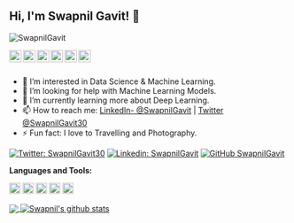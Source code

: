 ## Hi, I'm **Swapnil Gavit**! 👋

<p align="left"> <img src="https://komarev.com/ghpvc/?username=SwapnilGavit&label=Views&color=129e00&style=plastic" alt="SwapnilGavit" /> </p>

<a href="https://twitter.com/swapnilgavit30">
  <img align="left" alt="Swapnil's Twitter" width="22px" src="https://cdn.jsdelivr.net/npm/simple-icons@v3/icons/twitter.svg" />
</a>
<a href="https://www.linkedin.com/in/swapnil-gavit/">
  <img align="left" alt="Swapnil's Linkdein" width="22px" src="https://cdn.jsdelivr.net/npm/simple-icons@v3/icons/linkedin.svg" />
</a>
<a href="https://github.com/SwapnilGavit">
  <img align="left" alt="Swapnil's Github" width="22px" src="https://cdn.jsdelivr.net/npm/simple-icons@v3/icons/github.svg" />
</a>
<a href="https://t.me/SwapnilGavit">
  <img align="left" alt="Swapnil's Telegram" width="22px" src="https://cdn.jsdelivr.net/npm/simple-icons@v3/icons/telegram.svg" />
</a>
<a href="https://www.instagram.com/_swapnil_gavit/">
  <img align="left" alt="Swapnil's Instagram" width="22px" src="https://cdn.jsdelivr.net/npm/simple-icons@v3/icons/instagram.svg" />
</a>
<a href="https://www.facebook.com/swapnil.gavit.30//">
  <img align="left" alt="Swapnil's Facebook" width="22px" src="https://cdn.jsdelivr.net/npm/simple-icons@v3/icons/facebook.svg" />
</a>

<br/>
<br/>


- 👀 I’m interested in Data Science & Machine Learning.
- 🤝 I’m looking for help with Machine Learning Models.
- 🌱 I’m currently learning more about Deep Learning.
- 📫 How to reach me: [LinkedIn- @SwapnilGavit](https://www.linkedin.com/in/swapnil-gavit/) | [Twitter @SwapnilGavit30](https://twitter.com/swapnilgavit30)
- ⚡ Fun fact: I love to Travelling and Photography.

[![Twitter: SwapnilGavit30](https://img.shields.io/twitter/follow/SwapnilGavit30?style=social)](https://twitter.com/swapnilgavit30)
[![Linkedin: SwapnilGavit](https://img.shields.io/badge/-SwapnilGavit-blue?style=flat-square&logo=Linkedin&logoColor=white&link=https://www.linkedin.com/in/swapnil-gavit/)](https://www.linkedin.com/in/swapnil-gavit/)
[![GitHub SwapnilGavit](https://img.shields.io/github/followers/SwapnilGavit?label=follow&style=social)](https://github.com/SwapnilGavit)

**Languages and Tools:**  

<code><img height="20" src="https://raw.githubusercontent.com/jmnote/z-icons/master/svg/python.svg"></code>
<code><img height="20" src="https://raw.githubusercontent.com/jmnote/z-icons/master/svg/c.svg"></code>
<code><img height="20" src="https://raw.githubusercontent.com/jmnote/z-icons/master/svg/cpp.svg"></code>
<code><img height="20" src="https://raw.githubusercontent.com/jmnote/z-icons/master/svg/git.svg"></code>
<code><img height="20" src="https://raw.githubusercontent.com/jmnote/z-icons/master/svg/github.svg"></code>

<a href="https://github.com/SwapnilGavit">
  <img align="center" src="https://github-readme-stats.vercel.app/api/top-langs/?username=SwapnilGavit&theme=light&hide_langs_below=1" />
</a>
<a href="https://github.com/SwapnilGavit">
 <img align="center" src="https://github-readme-stats.vercel.app/api?username=SwapnilGavit&show_icons=true&theme=light&line_height=27" alt="Swapnil's github stats"/>
</a>




<!---
SwapnilGavit/SwapnilGavit is a ✨ special ✨ repository because its `README.md` (this file) appears on your GitHub profile.
You can click the Preview link to take a look at your changes.
--->
